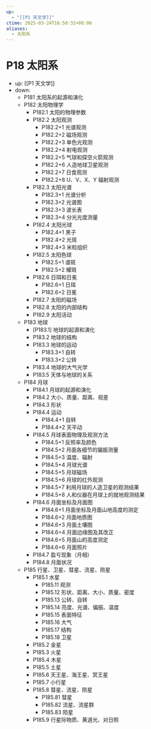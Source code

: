 ```yaml
---
up:
  - "[[P1 天文学]]"
ctime: 2025-03-24T16:58:32+08:00
aliases:
  - 太阳系
---
```


# P18 太阳系

- up: [[P1 天文学]]
- down:	
	- P181 太阳系的起源和演化
	- P182 太阳物理学
		- P182.1 太阳的物理参数
		- P182.2 太阳观测
			- P182.2+1 光谱观测
			- P182.2+2 磁场观测
			- P182.2+3 单色光观测
			- P182.2+4 射电观测
			- P182.2+5 气球和探空火箭观测
			- P182.2+6 人造地球卫星观测
			- P182.2+7 日食观测
			- P182.2+8 U、V、X、Y 辐射观测
		- P182.3 太阳光谱
			- P182.3+1 光谱分析
			- P182.3+2 光谱图
			- P182.3+3 波长表
			- P182.3+4 分光光度测量
		- P182.4 太阳光球
			- P182.4+1 黑子
			- P182.4+2 光斑
			- P182.4+3 米粒组织
		- P182.5 太阳色球
			- P182.5+1 谱斑
			- P182.5+2 耀斑
		- P182.6 日珥和日冕
			- P182.6+1 日珥
			- P182.6+2 日冕
		- P182.7 太阳的磁场
		- P182.8 太阳的内部结构
		- P182.9 太阳活动
	- P183 地球
		- [P183.1] 地球的起源和演化
		- P183.2 地球的结构
		- P183.3 地球的运动
			- P183.3+1 自转
			- P183.3+2 公转
		- P183.4 地球的大气光学
		- P183.5 天体与地球的关系
	- P184 月球
		- P184.1 月球的起源和演化
		- P184.2 大小、质量、距离、视差
		- P184.3 形状
		- P184.4 运动
			- P184.4+1 自转
			- P184.4+2 天平动
		- P184.5 月球表面物理及观测方法
			- P184.5+1 反照率及颜色
			- P184.5+2 月面各细节的偏振测量
			- P184.5+3 温度、辐射
			- P184.5+4 月球光谱
			- P184.5+5 月球磁场
			- P184.5+6 月球的红外观测
			- P184.5+7 利用月球的人造卫星的观测结果
			- P184.5+8 人和仪器在月球上的就地观测结果
		- P184.6 月面坐标及月面图
			- P184.6+1 月面坐标及月面山地高度的测定
			- P184.6+2 月面地质图
			- P184.6+3 月面土壤图
			- P184.6+4 月面边缘图及其改正
			- P184.6+5 月面山的高度测定
			- P184.6+6 月面照片
		- P184.7 盈亏现象（月相）
		- P184.8 月面状况
	- P185 行星、卫星、彗星、流星、陨星
		- P185.1 水星
			- P185.11 观测
			- P185.12 形状、距离、大小、质量、密度
			- P185.13 公转、自转
			- P185.14 亮度、光谱、偏振、温度
			- P185.15 表面特征
			- P185.16 大气
			- P185.17 结构
			- P185.18 卫星
		- P185.2 金星
		- P185.3 火星
		- P185.4 木星
		- P185.5 土星
		- P185.6 天王星、海王星、冥王星
		- P185.7 小行星
		- P185.8 彗星、流星、陨星
			- P185.81 彗星
			- P185.82 流星、流星群
			- P185.83 陨星
		- P185.9 行星际物质、黄道光、对日照
	

